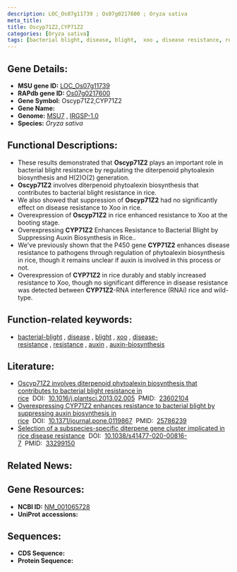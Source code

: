 ```yaml
---
description: LOC_Os07g11739 ; Os07g0217600 ; Oryza sativa
meta_title:
title: Oscyp71Z2,CYP71Z2
categories: [Oryza sativa]
tags: [bacterial blight, disease, blight,  xoo , disease resistance, resistance, auxin, auxin biosynthesis]
---
```


## Gene Details:
- **MSU gene ID:** [LOC_Os07g11739](http://rice.uga.edu/cgi-bin/ORF_infopage.cgi?orf=LOC_Os07g11739)  
- **RAPdb gene ID:** [Os07g0217600](https://rapdb.dna.affrc.go.jp/locus/?name=Os07g0217600)  
- **Gene Symbol:** Oscyp71Z2,CYP71Z2
- **Gene Name:**
- **Genome:**  [MSU7](http://rice.uga.edu/)&nbsp;,&nbsp;[IRGSP-1.0](https://rapdb.dna.affrc.go.jp/download/irgsp1.html)
- **Species:** *Oryza sativa*

## Functional Descriptions:
   - These results demonstrated that **Oscyp71Z2** plays an important role in bacterial blight resistance by regulating the diterpenoid phytoalexin biosynthesis and H(2)O(2) generation.
   - **Oscyp71Z2** involves diterpenoid phytoalexin biosynthesis that contributes to bacterial blight resistance in rice.
   - We also showed that suppression of **Oscyp71Z2** had no significantly effect on disease resistance to Xoo in rice.
   - Overexpression of **Oscyp71Z2** in rice enhanced resistance to Xoo at the booting stage.
   - Overexpressing **CYP71Z2** Enhances Resistance to Bacterial Blight by Suppressing Auxin Biosynthesis in Rice..
   - We've previously shown that the P450 gene **CYP71Z2** enhances disease resistance to pathogens through regulation of phytoalexin biosynthesis in rice, though it remains unclear if auxin is involved in this process or not.
   - Overexpression of **CYP71Z2** in rice durably and stably increased resistance to Xoo, though no significant difference in disease resistance was detected between **CYP71Z2**-RNA interference (RNAi) rice and wild-type.

## Function-related keywords:
   - [bacterial-blight](/tags/bacterial-blight/)&nbsp;,&nbsp;[disease](/tags/disease/)&nbsp;,&nbsp;[blight](/tags/blight/)&nbsp;,&nbsp;[xoo](/tags/xoo/)&nbsp;,&nbsp;[disease-resistance](/tags/disease-resistance/)&nbsp;,&nbsp;[resistance](/tags/resistance/)&nbsp;,&nbsp;[auxin](/tags/auxin/)&nbsp;,&nbsp;[auxin-biosynthesis](/tags/auxin-biosynthesis/)

## Literature:
   - [Oscyp71Z2 involves diterpenoid phytoalexin biosynthesis that contributes to bacterial blight resistance in rice](https://www.doi.org/10.1016/j.plantsci.2013.02.005)&nbsp;&nbsp;DOI:&nbsp;&nbsp;[10.1016/j.plantsci.2013.02.005](https://www.doi.org/10.1016/j.plantsci.2013.02.005)&nbsp;&nbsp;PMID:&nbsp;&nbsp;[23602104](https://pubmed.ncbi.nlm.nih.gov/23602104/)
   - [Overexpressing CYP71Z2 enhances resistance to bacterial blight by suppressing auxin biosynthesis in rice](https://www.doi.org/10.1371/journal.pone.0119867)&nbsp;&nbsp;DOI:&nbsp;&nbsp;[10.1371/journal.pone.0119867](https://www.doi.org/10.1371/journal.pone.0119867)&nbsp;&nbsp;PMID:&nbsp;&nbsp;[25786239](https://pubmed.ncbi.nlm.nih.gov/25786239/)
   - [Selection of a subspecies-specific diterpene gene cluster implicated in rice disease resistance](https://www.doi.org/10.1038/s41477-020-00816-7)&nbsp;&nbsp;DOI:&nbsp;&nbsp;[10.1038/s41477-020-00816-7](https://www.doi.org/10.1038/s41477-020-00816-7)&nbsp;&nbsp;PMID:&nbsp;&nbsp;[33299150](https://pubmed.ncbi.nlm.nih.gov/33299150/)

## Related News:

## Gene Resources:
- **NCBI ID:**  [NM_001065728](http://www.ncbi.nlm.nih.gov/nuccore/NM_001065728)
- **UniProt accessions:** [](https://www.uniprot.org/uniprotkb//entry)

## Sequences:
- **CDS Sequence:**
- **Protein Sequence:**
